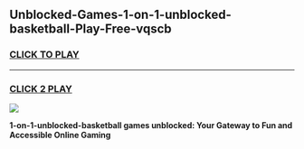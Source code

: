 
## Unblocked-Games-1-on-1-unblocked-basketball-Play-Free-vqscb
<h3>
<a href="https://premium76.site?title=1-on-1-unblocked-basketball&ref=10A">CLICK TO PLAY</a></h3>
<hr>

<h3>
<a href="https://premium76.site?title=1-on-1-unblocked-basketball&ref=10A">CLICK 2 PLAY</a>
  
</h3>

<a href="https://premium76.site?title=1-on-1-unblocked-basketball&ref=10A"><img src="https://clearcache.store/games.png"></a>


**1-on-1-unblocked-basketball games unblocked: Your Gateway to Fun and Accessible Online Gaming**
